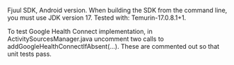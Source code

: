 Fjuul SDK, Android version.
When building the SDK from the command line, you must use JDK version 17.
Tested with: Temurin-17.0.8.1+1.

To test Google Health Connect implementation, in ActivitySourcesManager.java
uncomment two calls to addGoogleHealthConnectIfAbsent(...). These are
commented out so that unit tests pass.

